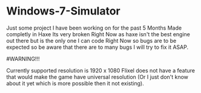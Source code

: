 # Windows-7-Simulator

Just some project I have been working on for the past 5 Months Made completly in Haxe
Its very broken Right Now as haxe isn't the best engine out there but is the only one I can code Right Now so bugs are to be expected so be aware that there are to many bugs I will try to fix it ASAP.

#WARNING!!!

Currently supported resolution is 1920 x 1080 Flixel does not have a feature that would make the game have universal resolution (Or I just don't know about it yet which is more possible then it not existing).

